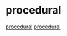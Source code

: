# procedural

[procedural](https://github.com/nim-lang/Nim)
[procedural](https://github.com/ring-lang/ring)
